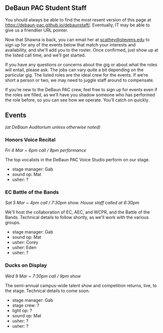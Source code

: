 ## DeBaun PAC Student Staff

You should always be able to find the most resent version of this page at <https://debaun-pac.github.io/debaunstaff/>. Eventually, IT may be able to give us a friendlier URL pointer.

Now that Shawna is back, you can email her at <scathey@stevens.edu>  to sign up for any of the events below that match your interests and availability, and she'll add you to the roster. Once confirmed, just show up at the listed call time, and we’ll get started.

If you have any questions or concerns about the gig or about what the roles will entail, please ask. The jobs can vary quite a bit depending on the particular gig. The listed roles are the ideal crew for the events. If we’re short a person or two, we may need to juggle staff around to compensate.

If you’re new to the DeBaun PAC crew, feel free to sign up for events even if the roles are filled, as we’ll have you shadow someone who has performed the role before, so you can see how we operate. You’ll catch on quickly.


## Events
*(at DeBaun Auditorium unless otherwise noted)*



### Honors Voice Recital

*Fri 4 Mar ~ 6pm call / 8pm performance*

The top vocalists in the DeBaun PAC Voice Studio perform on our stage.

- stage manager: Gab
- sound op: Mat
- usher: ?


### EC Battle of the Bands

*Sat 5 Mar ~ 4pm call / 7:30pm show. House staff called at 6:30pm*

We'll host the collaboration of EC, AEC, and WCPR, and the Battle of the Bands. Technical details to follow shortly, as we'll work with the various groups.

- stage manager: Gab
- sound op: Mat
- usher: Corey
- usher: Eden
- usher: ?


### Ducks on Display

*Wed 9 Mar ~ 7:30pm call / 9pm show*

The semi-annual campus-wide talent show and competition returns, live, to the stage. Technical details to come soon.

- stage manager: Gab
- stage crew: ?
- light op: ?
- sound op: Mat
- usher: ?
- usher: ?





